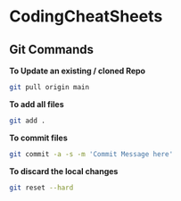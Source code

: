 # CodingCheatSheets
## Git Commands
**To Update an existing / cloned Repo**
```bash
git pull origin main
```

**To add all files** 
```bash
git add .
```
**To commit files** 
```bash
git commit -a -s -m 'Commit Message here'
```

**To discard the local changes** 
```bash
git reset --hard
```

<!--*I live in Downtown, Toronto*
![](https://github.com/nomadic-me/CodingCheatSheets/blob/main/TotontoLogo.png?raw=true) -->
